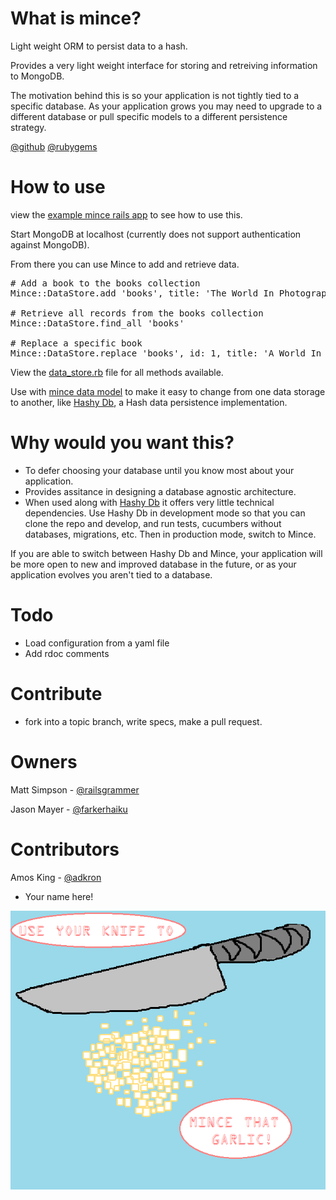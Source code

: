 # What is mince?

Light weight ORM to persist data to a hash. 

Provides a very light weight interface for storing and retreiving information to MongoDB.

The motivation behind this is so your application is not tightly tied to a specific database.  As your application grows you may need to upgrade to a different database or pull specific models to a different persistence strategy.

[@github](https://github.com/asynchrony/mince)
[@rubygems](https://rubygems.org/gems/mince)

# How to use

view the [example mince rails app](https://github.com/coffeencoke/mince_rails_example) to see how to use this.

Start MongoDB at localhost (currently does not support authentication against MongoDB).

From there you can use Mince to add and retrieve data.

<pre>
# Add a book to the books collection
Mince::DataStore.add 'books', title: 'The World In Photographs', publisher: 'National Geographic'

# Retrieve all records from the books collection
Mince::DataStore.find_all 'books'

# Replace a specific book
Mince::DataStore.replace 'books', id: 1, title: 'A World In Photographs', publisher: 'National Geographic'
</pre>

View the [data_store.rb](https://github.com/asynchrony/mince/blob/master/lib/mince/data_store.rb) file for all methods available.

Use with [mince data model](https://github.com/asynchrony/mince_data_model) to make it easy to change from one data storage to another, like [Hashy Db](https://github.com/asynchrony/hashy_db), a Hash data persistence implementation.

# Why would you want this?

- To defer choosing your database until you know most about your application.
- Provides assitance in designing a database agnostic architecture.
- When used along with [Hashy Db](https://github.com/asynchrony/hashy_db) it offers very little technical dependencies.  Use Hashy Db in development mode so that you can clone the repo and develop, and run tests, cucumbers without databases, migrations, etc.  Then in production mode, switch to Mince.

If you are able to switch between Hashy Db and Mince, your application will be more open to new and improved database in the future, or as your application evolves you aren't tied to a database.


# Todo

- Load configuration from a yaml file
- Add rdoc comments

# Contribute

- fork into a topic branch, write specs, make a pull request.

# Owners

Matt Simpson - [@railsgrammer](https://twitter.com/railsgrammer)

Jason Mayer - [@farkerhaiku](https://twitter.com/farkerhaiku)

# Contributors

Amos King - [@adkron](https://twitter.com/adkron)

- Your name here!

![Mince Some App](https://github.com/coffeencoke/gist-files/raw/master/images/mince%20garlic.png)